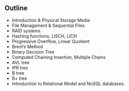 ## Outline

- Introduction & Physical Storage Media
- File Management & Sequential Files
- RAID systems.
- Hashing functions, LISCH, LICH
- Progressive Overflow, Linear Quotient
- Brent’s Method
- Binary Decision Tree
- Computed Chaining Insertion, Multiple Chains
- AVL tree
- IPR tree
- B tree
- B+ tree
- Introduction to Relational Model and NoSQL databases.
